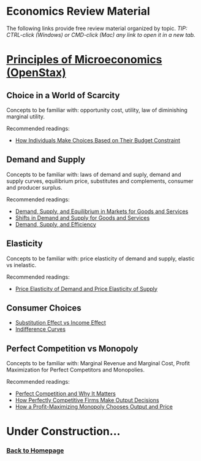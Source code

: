 # Economics Review Material

The following links provide free review material organized by topic. *TIP: CTRL-click (Windows) or CMD-click (Mac) any link to open it in a new tab.*

# [Principles of Microeconomics (OpenStax)](https://openstax.org/details/books/principles-microeconomics-3e)

## Choice in a World of Scarcity

Concepts to be familiar with: opportunity cost, utility, law of diminishing marginal utility. 

Recommended readings:

- [How Individuals Make Choices Based on Their Budget Constraint](https://openstax.org/books/principles-microeconomics-3e/pages/2-1-how-individuals-make-choices-based-on-their-budget-constraint)

## Demand and Supply

Concepts to be familiar with: laws of demand and suply, demand and supply curves, equilibrium price, substitutes and complements, consumer and producer surplus.

Recommended readings:

- [Demand, Supply, and Equilibrium in Markets for Goods and Services](https://openstax.org/books/principles-microeconomics-3e/pages/3-1-demand-supply-and-equilibrium-in-markets-for-goods-and-services)
- [Shifts in Demand and Supply for Goods and Services](https://openstax.org/books/principles-microeconomics-3e/pages/3-2-shifts-in-demand-and-supply-for-goods-and-services)
- [Demand, Supply, and Efficiency](https://openstax.org/books/principles-microeconomics-3e/pages/3-5-demand-supply-and-efficiency)

## Elasticity

Concepts to be familiar with: price elasticity of demand and supply, elastic vs inelastic.

Recommended readings:

- [Price Elasticity of Demand and Price Elasticity of Supply](https://openstax.org/books/principles-microeconomics-3e/pages/5-1-price-elasticity-of-demand-and-price-elasticity-of-supply)


## Consumer Choices

- [Substitution Effect vs Income Effect](https://openstax.org/books/principles-microeconomics-3e/pages/6-2-how-changes-in-income-and-prices-affect-consumption-choices)
- [Indifference Curves](https://openstax.org/books/principles-microeconomics-3e/pages/b-indifference-curves) 

## Perfect Competition vs Monopoly

Concepts to be familiar with: Marginal Revenue and Marginal Cost, Profit Maximization for Perfect Competitors and Monopolies.

Recommended readings:

- [Perfect Competition and Why It Matters](https://openstax.org/books/principles-microeconomics-3e/pages/8-1-perfect-competition-and-why-it-matters)
- [How Perfectly Competitive Firms Make Output Decisions](https://openstax.org/books/principles-microeconomics-3e/pages/8-2-how-perfectly-competitive-firms-make-output-decisions)
- [How a Profit-Maximizing Monopoly Chooses Output and Price](https://openstax.org/books/principles-microeconomics-3e/pages/9-2-how-a-profit-maximizing-monopoly-chooses-output-and-price)

<!--
Khan Academy:
https://www.khanacademy.org/economics-finance-domain/microeconomics

Econgraphs:
https://www.econgraphs.org/textbooks/intermediate_micro/ 
--> 

<!-- On Monopoly pricing:-->
<!-- https://socialsci.libretexts.org/Bookshelves/Economics/Economics_(Boundless)/11%3A_Monopoly/11.3%3A_Monopoly_Production_and_Pricing_Decisions_and_Profit_Outcome -->


# **Under Construction...**

### [Back to Homepage](../README.md)
